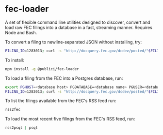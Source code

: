 # fec-loader

A set of flexible command line utilities designed to discover, convert and load raw FEC filings into a database in a fast, streaming manner. Requires Node and Bash.

To convert a filing to newline-separated JSON without installing, try:
```bash
FILING_ID=1283013; curl -s "http://docquery.fec.gov/dcdev/posted/"$FILING_ID".fec" | npx -p @publici/fec-loader fec2json $FILING_ID > $FILING_ID".ndjson"
```

To install:
```bash
npm install -g @publici/fec-loader
```

To load a filing from the FEC into a Postgres database, run:
```bash
export PGHOST=<database host> PGDATABASE=<database name> PGUSER=<database user> PGPASSWORD=<database password>
FILING_ID=1283013; curl -s "http://docquery.fec.gov/dcdev/posted/"$FILING_ID".fec" | fec2psql $FILING_ID | psql
```

To list the filings available from the FEC's RSS feed run:
```bash
rss2fec
```

To load the most recent five filings from the FEC's RSS feed, run:

```bash
rss2psql | psql
```
